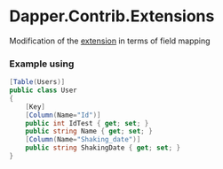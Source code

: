# Dapper.Contrib.Extensions
Modification of the [extension](https://github.com/DapperLib/Dapper.Contrib/blob/main/src/Dapper.Contrib/SqlMapperExtensions.cs) in terms of field mapping
### Example using
```csharp
[Table(Users)]
public class User
{
    [Key]
    [Column(Name="Id")]
    public int IdTest { get; set; }    
    public string Name { get; set; }
    [Column(Name="Shaking_date")]
    public string ShakingDate { get; set; }
}     
```
